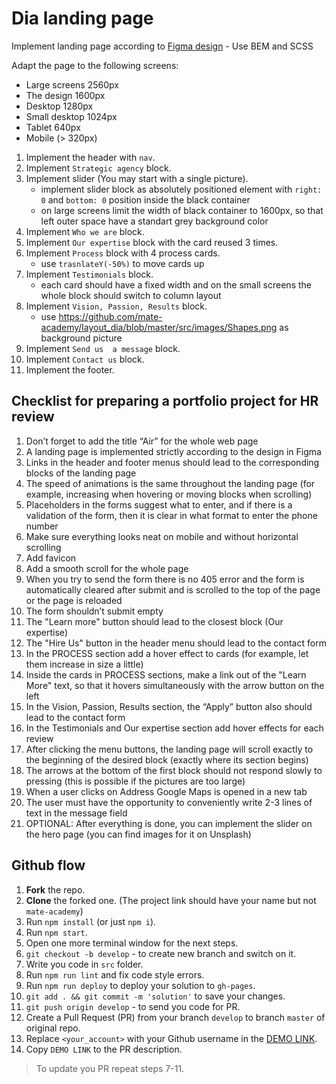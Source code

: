# Dia landing page

Implement landing page according to [Figma design](<https://www.figma.com/file/7qwsWggv9BAxMi2VPhBuPr/Air-(formerly-Dia)?node-id=9138%3A35>) - Use BEM and SCSS

Adapt the page to the following screens:

- Large screens 2560px
- The design 1600px
- Desktop 1280px
- Small desktop 1024px
- Tablet 640px
- Mobile (> 320px)

1. Implement the header with `nav`.
1. Implement `Strategic agency` block.
1. Implement slider (You may start with a single picture).
   - implement slider block as absolutely positioned element with `right: 0` and `bottom: 0` position inside the black container
   - on large screens limit the width of black container to 1600px, so that left outer space have a standart grey background color
1. Implement `Who we are` block.
1. Implement `Our expertise` block with the card reused 3 times.
1. Implement `Process` block with 4 process cards.
   - use `trasnlateY(-50%)` to move cards up
1. Implement `Testimonials` block.
   - each card should have a fixed width and on the small screens the whole block should switch to column layout
1. Implement `Vision, Passion, Results` block.
   - use https://github.com/mate-academy/layout_dia/blob/master/src/images/Shapes.png as background picture
1. Implement `Send us  a message` block.
1. Implement `Contact us` block.
1. Implement the footer.

## Checklist for preparing a portfolio project for HR review

1. Don’t forget to add the title “Air” for the whole web page
2. A landing page is implemented strictly according to the design in Figma
3. Links in the header and footer menus should lead to the corresponding blocks of the landing page
4. The speed of animations is the same throughout the landing page (for example, increasing when hovering or moving blocks when scrolling)
5. Placeholders in the forms suggest what to enter, and if there is a validation of the form, then it is clear in what format to enter the phone number
6. Make sure everything looks neat on mobile and without horizontal scrolling
7. Add favicon
8. Add a smooth scroll for the whole page
9. When you try to send the form there is no 405 error and the form is automatically cleared after submit and is scrolled to the top of the page or the page is reloaded
10. The form shouldn’t submit empty
11. The "Learn more" button should lead to the closest block (Our expertise)
12. The "Hire Us" button in the header menu should lead to the contact form
13. In the PROCESS section add a hover effect to cards (for example, let them increase in size a little)
14. Inside the cards in PROCESS sections, make a link out of the "Learn More" text, so that it hovers simultaneously with the arrow button on the left
15. In the Vision, Passion, Results section, the “Apply” button also should lead to the contact form
16. In the Testimonials and Our expertise section add hover effects for each review
17. After clicking the menu buttons, the landing page will scroll exactly to the beginning of the desired block (exactly where its section begins)
18. The arrows at the bottom of the first block should not respond slowly to pressing (this is possible if the pictures are too large)
19. When a user clicks on Address Google Maps is opened in a new tab
20. The user must have the opportunity to conveniently write 2-3 lines of text in the message field
21. OPTIONAL: After everything is done, you can implement the slider on the hero page (you can find images for it on Unsplash)

## Github flow

1. **Fork** the repo.
2. **Clone** the forked one. (The project link should have your name but not `mate-academy`)
3. Run `npm install` (or just `npm i`).
4. Run `npm start`.
5. Open one more terminal window for the next steps.
6. `git checkout -b develop` - to create new branch and switch on it.
7. Write you code in `src` folder.
8. Run `npm run lint` and fix code style errors.
9. Run `npm run deploy` to deploy your solution to `gh-pages`.
10. `git add . && git commit -m 'solution'` to save your changes.
11. `git push origin develop` - to send you code for PR.
12. Create a Pull Request (PR) from your branch `develop` to branch `master` of original repo.
13. Replace `<your_account>` with your Github username in the
    [DEMO LINK](https://Blervin1.github.io/layout_dia/).
14. Copy `DEMO LINK` to the PR description.

> To update you PR repeat steps 7-11.
